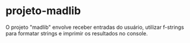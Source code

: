 # projeto-madlib
O projeto "madlib" envolve receber entradas do usuário, utilizar f-strings para formatar strings e imprimir os resultados no console.
